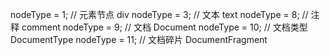 nodeType = 1; // 元素节点 div
nodeType = 3; // 文本 text
nodeType = 8; // 注释 comment
nodeType = 9; // 文档 Document
nodeType = 10; // 文档类型 DocumentType
nodeType = 11; // 文档碎片 DocumentFragment